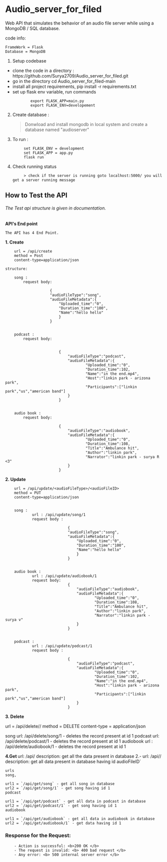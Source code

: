 # Audio_server_for_filed
Web API that simulates the behavior of an audio file  server while using a MongoDB / SQL database.

code info:

    FrameWork = Flask
    Database = MongoDB





1. Setup codebase

<ul>


<li> clone the code in a directory : https://github.com/Surya2709/Audio_server_for_filed.git</li>

<li> go in the directory cd Audio_server_for_filed-main </li>
<li> install all project requirements, pip install -r requirements.txt </li>
<li> set up flask env variable, run commands
        
            export FLASK_APP=main.py
            export FLASK_ENV=developement
</li>


</ul>

2.  Create database : 

    >  Donwload and install mongodb in local system and create a database named "audioserver"


3. To run :

            set FLASK_ENV = development
            set FLASK_APP = app.py 
            flask run



4. Check running status
    
            > check if the server is running goto localhost:5000/ you will get a server running message


<h2> <b>How to Test the API</b></h2>
<h6><i>The Test api structure is given in documentation. </i> </h6>

<b> API's End point </b>


    The API has 4 End Point.

<b>1. Create</b>  


        url = /api/create 
        method = Post
        content-type=application/json

    structure:

        song :
            request body:

                        {
                        "audioFileType":"song",
                        "audioFileMetadata":{
                            "Uploaded_time":"0",
                            "Duration_time":"100",
                            "Name":"hello hello"
                            }
                        }


        podcast : 
            request body:


                            {
                                "audioFileType":"podcast",
                                "audioFileMetadata":{
                                        "Uploaded_time":"0",
                                        "Duration_time":102,
                                        "Name":"in the end.mp4",
                                        "Host":"linkin park - arizona park",
                                        "Participants":["linkin park","us","american band"]
                                }
                            }     


        audio book :
            request body:

                            {
                                "audioFileType":"audiobook",
                                "audioFileMetadata":{
                                        "Uploaded_time":"0",
                                        "Duration_time":108,
                                        "Title":"Ambulance hit",
                                        "Author":"linkin park",
                                        "Narrator":"linkin park - surya R <3"
                                }
                            }





 <b>2. Update</b>

        url = /api/update/<audioFileType>/<audioFileID> 
        method = PUT
        content-type=application/json


        song :
                url : /api/update/song/1
                request body : 

                                {
                                "audioFileType":"song",
                                "audioFileMetadata":{
                                    "Uploaded_time":"0",
                                    "Duration_time":"100",
                                    "Name":"hello hello"
                                    }
                                }


        audio book :
                url : /api/update/audiobook/1
                request body:
                                {
                                    "audioFileType":"audiobook",
                                    "audioFileMetadata":{
                                            "Uploaded_time":"0",
                                            "Duration_time":108,
                                            "Title":"Ambulance hit",
                                            "Author":"linkin park",
                                            "Narrator":"linkin park - surya v"
                                    }
                                }


        podcast : 
                url : /api/update/podcast/1
                request body :

                                {
                                    "audioFileType":"podcast",
                                    "audioFileMetadata":{
                                            "Uploaded_time":"0",
                                            "Duration_time":102,
                                            "Name":"in the end.mp4",
                                            "Host":"linkin park - arizona park",
                                            "Participants":["linkin park","us","american band"]
                                    }
                                }     


<b>3.  Delete </b>

url = /api/delete/<audioFileType>/<audioFileID>
method = DELETE
content-type = application/json

song
url: /api/delete/song/1 - deletes the record present at id 1
podcast
url: /api/delete/podcast/1 - deletes the record present at id 1
audiobook
url : /api/delete/audiobook/1 - deletes the  record present at id 1


<b> 4.Get </b>
    url: /api/<audioFileType>
    description: get all the data present in <audioFileType> database 2.- url: /api/<audioFileType>/<audioFileID>
    description: get all data present in <audioFileType> database having id audioFileID`


    urls
    song,

    url1 = `/api/get/song` - get all song in database
    url2 = `/api/get/song/1` - get song having id 1       
    podcast

    url1 = `/api/get/podcast` - get all data in podcast in database
    url2 = `/api/get/podcast/1` - get song having id 1
    audiobook

    url1 = `/api/get/audiobook` - get all data in audiobook in database
    url2 = `/api/get/audiobook/1` - get data having id 1

<b><h3> Response for the Request: </h3> </b>

        - Action is successful: <b>200 OK </b>
        - The request is invalid: <b> 400 bad request </b>
        - Any error: <b> 500 internal server error </b>